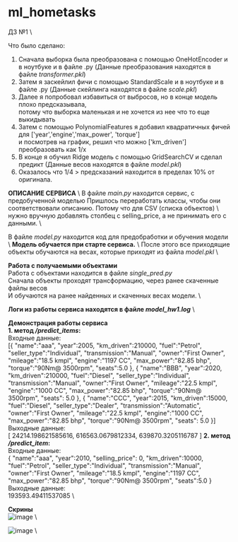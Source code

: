 # ml_hometasks
ДЗ №1 \

Что было сделано:
1. Сначала выборка была преобразована с помощью OneHotEncoder и в ноутбуке и в файле .py (Данные преобразования находятся в файле *transformer.pkl*)
2. Затем я заскейлил фичи с помощью StandardScale и в ноутбуке и в файле .py (Данные скейлинга находятся в файле *scale.pkl*) 
3. Далее я попробовал избавиться от выбросов, но в конце модель плохо предсказывала, \
потому что выборка маленькая и не хочется из нее что то еще выкидывать
4. Затем с помощью PolynomialFeatures я добавил квадратичных фичей для ['year','engine','max_power', 'torque'] \
и посмотрев на график, решил что можно ['km_driven'] преобразовать как 1/х
5. В конце я обучил Ridge модель с помощью GridSearchCV и сделал предикт (Данные весов находятся в файле *model.pkl*) 
6. Оказалось что 1/4 > предсказаний находится в пределах 10% от оригинала.

**ОПИСАНИЕ СЕРВИСА** \\
В файле *main.py* находится сервис, с предобученной моделью
Пришлось переработать классы, чтобы они соответствовали описанию. Потому что для CSV (списка объектов) \\
нужно вручную добавлять столбец с selling_price, а не принимать его с данными. \\

В файле *model.py* находится код для предобработки и обучения модели \\
**Модель обучается при старте сервиса.** \\
После этого все приходящие объекты обучаются на весах, которые приходят из файла *model.pkl* \\

**Работа с получаемыми объектами** \
Работа с объектами находится в файле *single_pred.py* \
Сначала объекты проходят трансформацию, через ранее скаченные файлы весов \
И обучаются на ранее найденных и скаченных весах модели. \

**Логи из работы сервиса находятся в файле *model_hw1.log*** \

**Демонстрация работы сервиса** \
**1. метод */predict_items*:** \
Входные данные: \
[{
    "name":"aaa", 
    "year":2005, 
    "km_driven":210000, 
    "fuel":"Petrol", 
    "seller_type":"Individual", 
    "transmission":"Manual", 
    "owner":"First Owner", 
    "mileage":"18.5 kmpl",
    "engine":"1197 CC", 
    "max_power":"82.85 bhp", 
    "torque":"90Nm@ 3500rpm",
    "seats":5.0
},
{
    "name":"BBB", 
    "year":2020, 
    "km_driven":210000, 
    "fuel":"Diesel", 
    "seller_type":"Individual", 
    "transmission":"Manual", 
    "owner":"First Owner", 
    "mileage":"22.5 kmpl",
    "engine":"1000 CC", 
    "max_power":"82.85 bhp", 
    "torque":"90Nm@ 3500rpm",
    "seats": 5.0
},
{
    "name":"CCC", 
    "year":2015, 
    "km_driven":15000, 
    "fuel":"Diesel", 
    "seller_type":"Dealer", 
    "transmission":"Automatic", 
    "owner":"First Owner", 
    "mileage":"22.5 kmpl",
    "engine":"1000 CC", 
    "max_power":"82.85 bhp", 
    "torque":"90Nm@ 3500rpm",
    "seats": 5.0
}]
Выходные данные: \
[
    24214.198621585616,
    616563.0679812334,
    639870.3205116787
]
**2. метод */predict_item*:** \
Входные данные: \
{
    "name":"aaa", 
    "year":2010, 
    "selling_price": 0,
    "km_driven":10000, 
    "fuel":"Petrol", 
    "seller_type":"Individual", 
    "transmission":"Manual", 
    "owner":"First Owner", 
    "mileage":"18.5 kmpl",
    "engine":"1197 CC", 
    "max_power":"82.85 bhp", 
    "torque":"90Nm@ 3500rpm",
    "seats":5.0
}
Выходные данные: \
193593.49411537085 \

**Скрины** \
![image](https://github.com/Paral1ax/ml_hometasks/assets/71229854/f53b7cc3-f47a-4433-9a15-32ca28514459) \

![image](https://github.com/Paral1ax/ml_hometasks/assets/71229854/03f238cc-1bd2-419b-9ce4-520add4699a2) \


